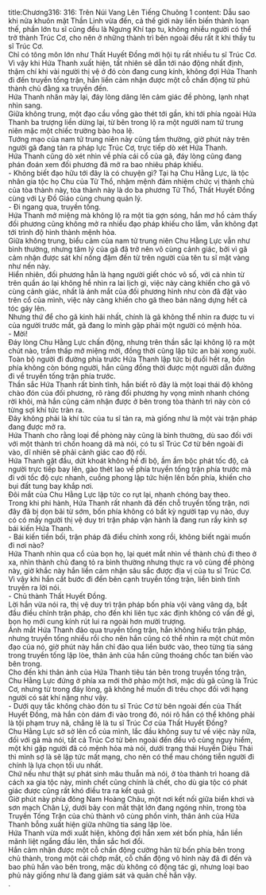 title:Chương316: 316: Trên Núi Vang Lên Tiếng Chuông 1
content:
Dẫu sao khi nửa khuôn mặt Thần Linh vừa đến, cả thế giới này liền biến thành loạn thế, phần lớn tu sĩ cũng đều là Ngưng Khí tạp tu, không nhiều người có thể trở thành Trúc Cơ, cho nên ở những thành trì bên ngoài đều rất ít khi thấy tu sĩ Trúc Cơ.<br>Chỉ có tông môn lớn như Thất Huyết Đồng mới hội tụ rất nhiều tu sĩ Trúc Cơ.<br>Vì vậy khi Hứa Thanh xuất hiện, tất nhiên sẽ dẫn tới náo động nhất định, thậm chí khi vài người thị vệ ở đó còn đang cung kính, không đợi Hứa Thanh đi đến truyền tống trận, hắn liền cảm nhận được một cỗ chấn động từ phủ thành chủ đằng xa truyền đến.<br>Hứa Thanh nhăn mày lại, đáy lòng dâng lên cảm giác đề phòng, lạnh nhạt nhìn sang.<br>Giữa không trung, một đạo cầu vồng gào thét tới gần, khi tới phía ngoài Hứa Thanh ba trượng liền dừng lại, từ bên trong lộ ra một người nam tử trung niên mặc một chiếc trường bào hoa lệ.<br>Tướng mạo của nam tử trung niên này cũng tầm thường, giờ phút này trên người gã đang tản ra pháp lực Trúc Cơ, trực tiếp dò xét Hứa Thanh.<br>Hứa Thanh cũng dò xét nhìn về phía cái cổ của gã, đáy lòng cũng đang phán đoán xem đối phương đã mở ra bao nhiêu pháp khiếu.<br>- Không biết đạo hữu tới đây là có chuyện gì? Tại hạ Chu Hằng Lực, là tộc nhân gia tộc họ Chu của Tử Thổ, nhậm mệnh đảm nhiệm chức vị thành chủ của tòa thành này, tòa thành này là do ba phương Tử Thổ, Thất Huyết Đồng cùng với Ly Đồ Giáo cùng chung quản lý.<br>- Đi ngang qua, truyền tống.<br>Hứa Thanh mở miệng mà không lộ ra một tia gợn sóng, hắn mơ hồ cảm thấy đối phương cũng không mở ra nhiều đạo pháp khiếu cho lắm, vẫn không đạt tới trình độ hình thành mệnh hỏa.<br>Giữa không trung, biểu cảm của nam tử trung niên Chu Hằng Lực vẫn như bình thường, nhưng tâm lý của gã đã trở nên vô cùng cảnh giác, bởi vì gã cảm nhận được sát khí nồng đậm đến từ trên người của tên tu sĩ mặt vàng như nến này.<br>Hiển nhiên, đối phương hẳn là hạng người giết chóc vô số, với cả nhìn từ trên quần áo lại không hề nhìn ra lai lịch gì, việc này càng khiến cho gã vô cùng cảnh giác, nhất là ánh mắt của đối phương hình như còn đã đặt vào trên cổ của mình, việc này càng khiến cho gã theo bản năng dựng hết cả tóc gáy lên.<br>Nhưng thứ để cho gã kinh hãi nhất, chính là gã không thể nhìn ra được tu vi của người trước mắt, gã đang lo mình gặp phải một người có mệnh hỏa.<br>- Mời!<br>Đáy lòng Chu Hằng Lực chấn động, nhưng trên thần sắc lại không lộ ra một chút nào, trầm thấp mở miệng mời, đồng thời cũng lập tức an bài xong xuôi.<br>Toàn bộ người đi đường phía trước Hứa Thanh lập tức bị đuổi hết ra, bốn phía không còn bóng người, hắn cũng đồng thời được một người dẫn đường đi về truyền tống trận phía trước.<br>Thần sắc Hứa Thanh rất bình tĩnh, hắn biết rõ đây là một loại thái độ không chào đón của đối phương, rõ ràng đối phương hy vọng mình nhanh chóng rời khỏi, mà hắn cũng cảm nhận được ở bên trong tòa thành trì này còn có từng sợi khí tức tràn ra.<br>Đây không phải là khí tức của tu sĩ tản ra, mà giống như là một vài trận pháp đang được mở ra.<br>Hứa Thanh cho rằng loại đề phòng này cũng là bình thường, dù sao đối với với một thành trì chốn hoang dã mà nói, có tu sĩ Trúc Cơ từ bên ngoài đi vào, dĩ nhiên sẽ phải cảnh giác cao độ rồi.<br>Hứa Thanh gật đầu, dứt khoát không hề đi bộ, ầm ầm bộc phát tốc độ, cả người trực tiếp bay lên, gào thét lao về phía truyền tống trận phía trước mà đi với tốc độ cực nhanh, cuồng phong lập tức hiện lên bốn phía, khiến cho bụi đất tung bay khắp nơi.<br>Đôi mắt của Chu Hằng Lực lập tức co rụt lại, nhanh chóng bay theo.<br>Trong khi phi hành, Hứa Thanh rất nhanh đã đến chỗ truyền tống trận, nơi đây đã bị dọn bãi từ sớm, bốn phía không có bất kỳ người tạp vụ nào, duy có có mấy người thị vệ duy trì trận pháp vận hành là đang run rẩy kính sợ bái kiến Hứa Thanh.<br>- Bái kiến tiền bối, trận pháp đã điều chỉnh xong rồi, không biết ngài muốn đi nơi nào?<br>Hứa Thanh nhìn qua cổ của bọn họ, lại quét mắt nhìn về thành chủ đi theo ở xa, nhìn thành chủ đang tỏ ra bình thường nhưng thực ra vô cùng đề phòng này, giờ khắc này hắn liền cảm nhận sâu sắc được địa vị của tu sĩ Trúc Cơ.<br>Vì vậy khi hắn cất bước đi đến bên cạnh truyền tống trận, liền bình tĩnh truyền ra lời nói.<br>- Chủ thành Thất Huyết Đồng.<br>Lời hắn vừa nói ra, thị vệ duy trì trận pháp bốn phía vội vàng vâng dạ, bắt đầu điều chỉnh trận pháp, cho đến khi liên tục xác định không có vấn đề gì, bọn họ mới cung kính rút lui ra ngoài hơn mười trượng.<br>Ánh mắt Hứa Thanh đảo qua truyền tống trận, hắn không hiểu trận pháp, nhưng truyền tống nhiều rồi cho nên hắn cũng có thể nhìn ra một chút môn đạo của nó, giờ phút này hắn chỉ đảo qua liền bước vào, theo từng tia sáng trong truyền tống lập lòe, thân ảnh của hắn cũng thoáng chốc tan biến vào bên trong.<br>Cho đến khi thân ảnh của Hứa Thanh tiêu tán bên trong truyền tống trận, Chu Hằng Lực đứng ở phía xa mới thở phào một hơi, mặc dù gã cũng là Trúc Cơ, nhưng từ trong đáy lòng, gã không hề muốn đi trêu chọc đối với hạng người có sát khí nặng như vậy.<br>- Dưới quy tắc không chào đón tu sĩ Trúc Cơ từ bên ngoài đến của Thất Huyết Đồng, mà hắn còn dám đi vào trong đó, nói rõ hắn có thể không phải là tội phạm truy nã, chẳng lẽ là tu sĩ Trúc Cơ của Thất Huyết Đồng?<br>Chu Hằng Lực sờ sờ lên cổ của mình, lắc đầu không suy tư về việc này nữa, đối với gã mà nói, tất cả Trúc Cơ từ bên ngoài đến đều vô cùng nguy hiểm, một khi gặp người đã có mệnh hỏa mà nói, dưới trạng thái Huyền Diệu Thái thì mình sợ là sẽ lập tức mất mạng, cho nên có thể mau chóng tiễn người đi chính là lựa chọn tối ưu nhất.<br>Chứ nếu như thật sự phát sinh mâu thuẫn mà nói, ở tòa thành trì hoang dã cách xa gia tộc này, mình chết cũng chính là chết, cho dù gia tộc có phát giác được cũng rất khó điều tra ra kết quả gì.<br>Giờ phút này phía đông Nam Hoàng Châu, một nơi kết nối giữa biển khơi và sơn mạch Chân Lý, dưới bảy con mắt thật lớn đang ngóng nhìn, trong tòa Truyền Tống Trận của chủ thành vô cùng phồn vinh, thân ảnh của Hứa Thanh bỗng xuất hiện giữa những tia sáng lập lòe.<br>Hứa Thanh vừa mới xuất hiện, không đợi hắn xem xét bốn phía, hắn liền mãnh liệt ngẩng đầu lên, thần sắc hơi đổi.<br>Hắn cảm nhận được một cỗ chấn động cường hãn từ bốn phía bên trong chủ thành, trong một cái chớp mắt, cỗ chấn động vô hình này đã đi đến và bao phủ hắn vào bên trong, mặc dù không có động tác gì, nhưng loại bao phủ này giống như là đang giám sát và quản chế hắn vậy.<br>.<br>
